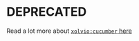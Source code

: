 DEPRECATED
==========

Read a lot more about [`xolvio:cucumber` here](https://github.com/xolvio/meteor-cucumber)